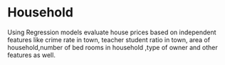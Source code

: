 # Household
Using Regression models evaluate house prices based on independent features like crime rate in town, teacher student ratio in town, area of household,number of bed rooms in household ,type of owner and other features as well. 
